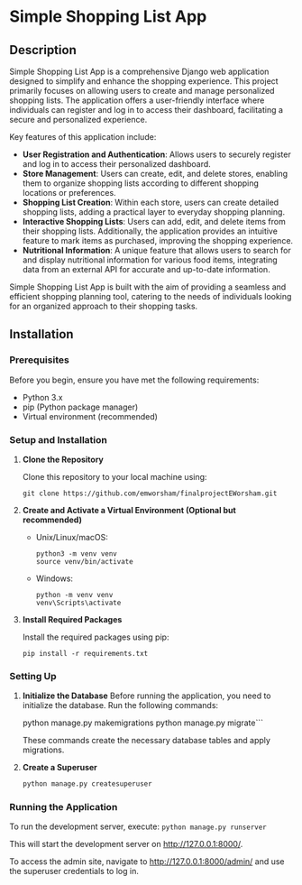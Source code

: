 # Simple Shopping List App

## Description

Simple Shopping List App is a comprehensive Django web application designed to simplify and enhance the shopping experience. This project primarily focuses on allowing users to create and manage personalized shopping lists. The application offers a user-friendly interface where individuals can register and log in to access their dashboard, facilitating a secure and personalized experience.

Key features of this application include:

- **User Registration and Authentication**: Allows users to securely register and log in to access their personalized dashboard.
- **Store Management**: Users can create, edit, and delete stores, enabling them to organize shopping lists according to different shopping locations or preferences.
- **Shopping List Creation**: Within each store, users can create detailed shopping lists, adding a practical layer to everyday shopping planning.
- **Interactive Shopping Lists**: Users can add, edit, and delete items from their shopping lists. Additionally, the application provides an intuitive feature to mark items as purchased, improving the shopping experience.
- **Nutritional Information**: A unique feature that allows users to search for and display nutritional information for various food items, integrating data from an external API for accurate and up-to-date information.

Simple Shopping List App is built with the aim of providing a seamless and efficient shopping planning tool, catering to the needs of individuals looking for an organized approach to their shopping tasks.


## Installation

### Prerequisites

Before you begin, ensure you have met the following requirements:

- Python 3.x
- pip (Python package manager)
- Virtual environment (recommended)

### Setup and Installation

1. **Clone the Repository**
   
   Clone this repository to your local machine using:

   ```
   git clone https://github.com/emworsham/finalprojectEWorsham.git

2. **Create and Activate a Virtual Environment (Optional but recommended)**

   + Unix/Linux/macOS:
      ```
     python3 -m venv venv
     source venv/bin/activate
   + Windows:
      ```
     python -m venv venv
     venv\Scripts\activate
   
3. **Install Required Packages**

    Install the required packages using pip:
      ```b
      pip install -r requirements.txt

### Setting Up

1. **Initialize the Database**
   Before running the application, you need to initialize the database. Run the following commands:

      
      python manage.py makemigrations
      python manage.py migrate```
   

   These commands create the necessary database tables and apply migrations.
2. **Create a Superuser**
    ```bash
   python manage.py createsuperuser

### Running the Application

To run the development server, execute:
    ```
    python manage.py runserver
    ```


This will start the development server on http://127.0.0.1:8000/.

To access the admin site, navigate to http://127.0.0.1:8000/admin/ and use the superuser credentials to log in.